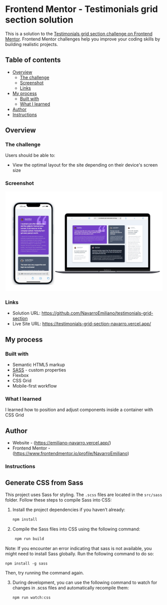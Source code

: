 # Frontend Mentor - Testimonials grid section solution

This is a solution to the [Testimonials grid section challenge on Frontend Mentor](https://www.frontendmentor.io/challenges/testimonials-grid-section-Nnw6J7Un7). Frontend Mentor challenges help you improve your coding skills by building realistic projects. 

## Table of contents

- [Overview](#overview)
  - [The challenge](#the-challenge)
  - [Screenshot](#screenshot)
  - [Links](#links)
- [My process](#my-process)
  - [Built with](#built-with)
  - [What I learned](#what-i-learned)
- [Author](#author)
- [Instructions](#instructions)



## Overview

### The challenge

Users should be able to:

- View the optimal layout for the site depending on their device's screen size

### Screenshot

![](./public/images/screenshot.jpg)


### Links

- Solution URL: https://github.com/NavarroEmiliano/testimonials-grid-section
- Live Site URL: https://testimonials-grid-section-navarro.vercel.app/

## My process

### Built with

- Semantic HTML5 markup
- [SASS](https://sass-lang.com/) - custom properties
- Flexbox
- CSS Grid
- Mobile-first workflow


### What I learned

I learned how to position and adjust components inside a container with CSS Grid 



## Author

- Website - (https://emiliano-navarro.vercel.app/)
- Frontend Mentor - (https://www.frontendmentor.io/profile/NavarroEmiliano)


### Instructions

## Generate CSS from Sass

This project uses Sass for styling. The `.scss` files are located in the `src/sass` folder. Follow these steps to compile Sass into CSS:

1. Install the project dependencies if you haven’t already:
   ```bash
   npm install

2. Compile the Sass files into CSS using the following command:
   ```bash
    npm run build

Note: If you encounter an error indicating that sass is not available, you might need to install Sass globally. 
Run the following command to do so:

    npm install -g sass

Then, try running the command again.

3. During development, you can use the following command to watch for changes in .scss files and automatically recompile them:
    ```bash
    npm run watch:css
